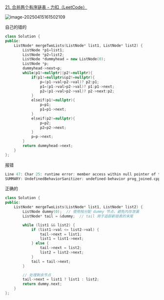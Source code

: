 [21. 合并两个有序链表 - 力扣（LeetCode）](https://leetcode.cn/problems/merge-two-sorted-lists/description/?envType=study-plan-v2&envId=top-100-liked)

![image-20250415161502109](E:\076lxl\work\note4c\leetcode\assets\image-20250415161502109.png)

自己的错的

```cpp
class Solution {
public:
    ListNode* mergeTwoLists(ListNode* list1, ListNode* list2) {
        ListNode *p1=list1;
        ListNode *p2=list2;
        ListNode *dummyhead = new ListNode(0);
        ListNode *p;
        dummyhead->next=p;
        while(p1!=nullptr||p2!=nullptr){
            if(p1!=nullptr&&p2!=nullptr){
                p=(p1->val>p2->val)? p2:p1;
                p1=(p1->val>p2->val)? p1:p1->next;
                p2=(p1->val>p2->val)? p2->next:p2;
            }
            elseif(p1!=nullptr){
                p=p1;
                p1=p1->next;
            }
            elseif(p2!=nullptr){
                p=p2;
                p2=p2->next;
            }
            p=p->next;
        }
        return dummyhead->next;
    }
}; 
```

报错

```cpp
Line 47: Char 25: runtime error: member access within null pointer of type 'ListNode' (solution.cpp)
SUMMARY: UndefinedBehaviorSanitizer: undefined-behavior prog_joined.cpp:56:25
```

正确的

```cpp
class Solution {  
public:  
    ListNode* mergeTwoLists(ListNode* list1, ListNode* list2) {  
        ListNode dummy(0);  // 使用栈分配 dummy 节点，避免内存泄漏  
        ListNode* tail = &dummy;  // tail 用于追踪新链表的末尾  

        while (list1 && list2) {  
            if (list1->val <= list2->val) {  
                tail->next = list1;  
                list1 = list1->next;  
            } else {  
                tail->next = list2;  
                list2 = list2->next;  
            }  
            tail = tail->next;  
        }  

        // 处理剩余节点  
        tail->next = list1 ? list1 : list2;  
        return dummy.next;  
    }  
};  
```

